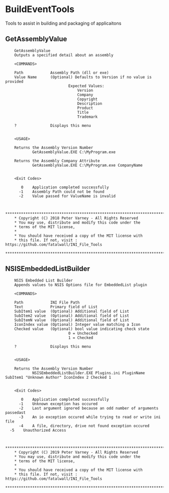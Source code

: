 # BuildEventTools
Tools to assist in building and packaging of applicaitons

## GetAssemblyValue

        GetAssemblyValue
        Outputs a specified detail about an assembly

        <COMMANDS>

        Path            Assembly Path (dll or exe)
        Value Name      (Optional) Defaults to Version if no value is provided
                                Expected Values:
									Version
									Company
									Copyright
									Description
									Product
									Title
									Trademark
									
        ?               Displays this menu


        <USAGE>

        Returns the Assembly Version Number
                GetAssemblyValue.EXE C:\MyProgram.exe

        Returns the Assembly Company Attribute
                GetAssemblyValue.EXE C:\MyProgram.exe CompanyName


        <Exit Codes>

           0    Application completed successfully
          -1    Assembly Path could not be found
          -2    Value passed for ValueName is invalid


        *************************************************************************
        * Copyright (C) 2018 Peter Varney - All Rights Reserved
        * You may use, distribute and modify this code under the
        * terms of the MIT license,
        *
        * You should have received a copy of the MIT license with
        * this file. If not, visit : https://github.com/fatalwall/INI_File_Tools
        *************************************************************************

## NSISEmbeddedListBuilder

        NSIS Embedded List Builder
        Appends values to NSIS Options file for EmbeddedList plugin

        <COMMANDS>

        Path            INI File Path
        Text            Primary field of List
        SubItem1 value  (Optional) Additional field of List
        SubItem2 value  (Optional) Additional field of List
        SubItemN value  (Optional) Additional field of List
        IconIndex value (Optional) Integer value matching a Icon
        Checked value   (Optional) bool value indicating check state
                                0 = Unchecked
                                1 = Checked

        ?               Displays this menu


        <USAGE>

        Returns the Assembly Version Number
                NSISEmbeddedListBuilder.EXE Plugins.ini PluginName SubItem1 "Unknown Author" IconIndex 2 Checked 1


        <Exit Codes>

           0    Application completed successfully
          -1    Unknown exception has occured
          -2    Last argument ignored because an odd number of arguments passedast
          -3    An io exception occured while trying to read or write ini file
          -4    A file, directory, drive not found exception occured
	  -5	Unauthorized Access


        *************************************************************************
        * Copyright (C) 2019 Peter Varney - All Rights Reserved
        * You may use, distribute and modify this code under the
        * terms of the MIT license,
        *
        * You should have received a copy of the MIT license with
        * this file. If not, visit : https://github.com/fatalwall/INI_File_Tools
        *************************************************************************
